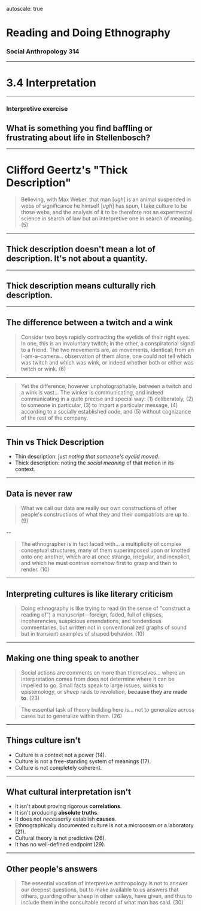 autoscale: true

# Reading and Doing Ethnography

### Social Anthropology 314

---

# 3.4 Interpretation

---

### Interpretive exercise

## What is something you find baffling or frustrating about life in Stellenbosch?

---

# Clifford Geertz's "Thick Description"

> Believing, with Max Weber, that man [*ugh*] is an animal suspended in webs of significance he himself [*ugh*] has spun, I take culture to be those webs, and the analysis of it to be therefore not an experimental science in search of law but an interpretive one in search of meaning. (5)

---

## Thick description doesn't mean **a lot** of description. It's not about a quantity.

---

## Thick description means **culturally rich** description.

---

## The difference between a twitch and a wink

> Consider two boys rapidly contracting the eyelids of their right eyes. In one, this is an involuntary twitch; in the other, a conspiratorial signal to a friend. The two movements are, as movements, identical; from an I-am-a-camera... observation of them alone, one could not tell which was twitch and which was wink, or indeed whether both or either was twitch or wink. (6)

---

> Yet the difference, however unphotographable, between a twitch and a wink is vast... The winker is communicating, and indeed communicating in a quite precise and special way: (1) deliberately, (2) to someone in particular, (3) to impart a particular message, (4) according to a socially established code, and (5) without cognizance of the rest of the company.

---

## Thin vs Thick Description

- Thin description: just *noting that someone's eyelid moved*.
- Thick description: noting the *social meaning* of that motion in its context.

---

## Data is never raw

> What we call our data are really our own constructions of other people's constructions of what they and their compatriots are up to. (9)

--

> The ethnographer is in fact faced with... a multiplicity of complex conceptual structures, many of them superimposed upon or knotted onto one another, which are at once strange, irregular, and inexplicit, and which he must contrive somehow first to grasp and then to render. (10)

---

## Interpreting cultures is like literary criticism

> Doing ethnography is like trying to read (in the sense of "construct a reading of") a manuscript—foreign, faded, full of ellipses, incoherencies, suspicious emendations, and tendentious commentaries, but written not in conventionalized graphs of sound but in transient examples of shaped behavior. (10)

---

## Making one thing speak to another

> Social actions are comments on more than themselves... where an interpretation comes from does not determine where it can be impelled to go. Small facts speak to large issues, winks to epistemology, or sheep raids to revolution, **because they are made to**. (23)

> The essential task of theory building here is... not to generalize across cases but to generalize within them. (26)

---

## Things culture isn't

- Culture is a context not a power (14).
- Culture is not a free-standing system of meanings (17).
- Culture is not completely coherent.

---

## What cultural interpretation isn't

- It isn't about proving rigorous **correlations**.
- It isn't producing **absolute truths**.
- It does not *necessarily* establish **causes**.
- Ethnographically documented culture is not a microcosm or a laboratory (21).
- Cultural theory is not predictive (26).
- It has no well-defined endpoint (29).

---

## Other people's answers

> The essential vocation of interpretive anthropology is not to answer our deepest questions, but to make available to us answers that others, guarding other sheep in other valleys, have given, and thus to include them in the consultable record of what man has said. (30)

